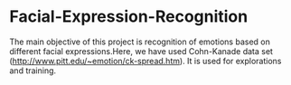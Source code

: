 # Facial-Expression-Recognition
The main objective  of this project is  recognition of emotions based on different  facial expressions.Here, we have used  Cohn-Kanade data set (http://www.pitt.edu/~emotion/ck-spread.htm).  It is used for explorations and training.
